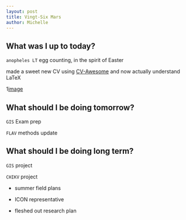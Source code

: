 ```yaml
---
layout: post
title: Vingt-Six Mars
author: Michelle
---
```


## What was I up to today?

`anopheles LT` egg counting, in the spirit of Easter

made a sweet new CV using [CV-Awesome](https://github.com/posquit0/Awesome-CV) and now actually understand LaTeX

1[image](http://christinabergey.com/blog/wp-content/uploads/2013/07/latex_comic.jpg)

## What should I be doing tomorrow?

`GIS` Exam prep

`FLAV` methods update

## What should I be doing long term?

`GIS` project 

`CHIKV` project

* summer field plans

* ICON representative

* fleshed out research plan

<i class="fa fa-code" style="color:pink"> </i>




